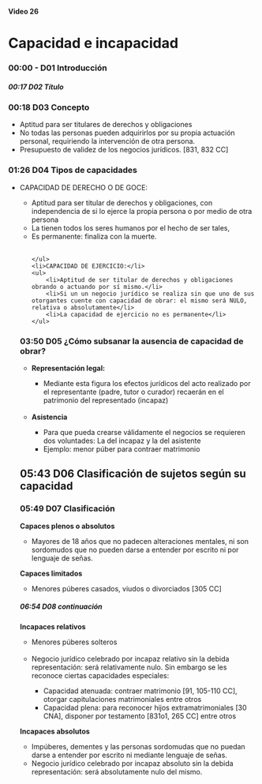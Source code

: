 **Video 26**

# Capacidad e incapacidad

### 00:00 - D01 Introducción

##### 00:17 D02 Título

### 00:18  D03 Concepto

- Aptitud para ser titulares de derechos y obligaciones
- No todas las personas pueden adquirirlos por su propia actuación personal, requiriendo la intervención de otra persona.
- Presupuesto de validez de los negocios jurídicos.
[831, 832 CC]

### 01:26 D04 Tipos de capacidades

<ul>
    <li>CAPACIDAD DE DERECHO O DE GOCE:</li>
    <ul>
        <li>Aptitud para ser titular de derechos y obligaciones, con independencia de si lo ejerce la propia persona o por medio de otra persona</li>
        <li>La tienen todos los seres humanos por el hecho de ser tales,</li>
        <li>Es permanente: finaliza con la muerte.</li><br/>

    </ul>
    <li>CAPACIDAD DE EJERCICIO:</li>
    <ul>
        <li>Aptitud de ser titular de derechos y obligaciones obrando o actuando por sí mismo.</li>
        <li>Si un un negocio jurídico se realiza sin que uno de sus otorgantes cuente con capacidad de obrar: el mismo será NULO, relativa o absolutamente</li>
		<li>La capacidad de ejercicio no es permanente</li>
    </ul>
</ul>

### 03:50 D05 ¿Cómo subsanar la ausencia de capacidad de obrar?

<ul>
    <li><strong>Representación legal:</strong></li>
    <ul>
        <li>
            Mediante esta figura los efectos jurídicos del acto realizado por el representante (padre, tutor o curador) recaerán en el patrimonio del representado (incapaz)
        </li>
		<br/>
    </ul>
    <li><strong>Asistencia</strong></li>
    <ul>
        <li>Para que pueda crearse válidamente el negocios se requieren dos voluntades: La del incapaz y la del asistente</li>
        <li>Ejemplo: menor púber para contraer matrimonio</li>
    </ul>
</ul>

## 05:43 D06 Clasificación de sujetos según su capacidad

### 05:49 D07 Clasificación

**Capaces plenos o absolutos**

- Mayores de 18 años que no padecen alteraciones mentales, ni son sordomudos que no pueden darse a entender por escrito ni por lenguaje de señas.

**Capaces limitados**

- Menores púberes casados, viudos o divorciados [305 CC]

##### 06:54 D08 continuación

**Incapaces relativos**

<ul>
    <li>Menores púberes solteros</li><br/>
    <li>Negocio jurídico celebrado por incapaz relativo sin la debida representación: será relativamente nulo. Sin embargo se les reconoce ciertas capacidades especiales:</li>
    <ul>
        <li>Capacidad atenuada: contraer matrimonio [91, 105-110 CC], otorgar capitulaciones matrimoniales entre otros</li>
        <li>Capacidad plena: para reconocer hijos extramatrimoniales [30 CNA], disponer por testamento [831o1, 265 CC] entre otros</li>
    </ul>
</ul>

**Incapaces absolutos**

- Impúberes, dementes y las personas sordomudas que no puedan darse a entender por escrito ni mediante lenguaje de señas.
- Negocio jurídico celebrado por incapaz absoluto sin la debida representación: será absolutamente nulo del mismo.